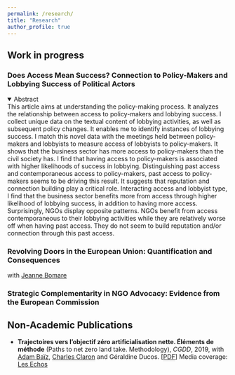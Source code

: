 ```yaml
---
permalink: /research/
title: "Research"
author_profile: true
---
```


## Work in progress

### Does Access Mean Success? Connection to Policy-Makers and Lobbying Success of Political Actors

<details open>
  <summary>Abstract</summary>
This article aims at understanding the policy-making process. It analyzes the relationship between access to policy-makers and lobbying success. I collect unique data on the textual content of lobbying activities, as well as subsequent policy changes. It enables me to identify instances of lobbying success. I match this novel data with the meetings held between policy-makers and lobbyists to measure access of lobbyists to policy-makers. It shows that the business sector has more access to policy-makers than the civil society has. I find that having access to policy-makers is associated with higher likelihoods of success in lobbying. Distinguishing past access and contemporaneous access to policy-makers, past access to policy-makers seems to be driving this result. It suggests that reputation and connection building play a critical role. Interacting access and lobbyist type, I find that the business sector benefits more from access through higher likelihood of lobbying success, in addition to having more access. Surprisingly, NGOs display opposite patterns. NGOs benefit from access contemporaneous to their lobbying activities while they are relatively worse off when having past access. They do not seem to build reputation and/or connection through this past access.
</details>

### Revolving Doors in the European Union: Quantification and Consequences
with [Jeanne Bomare](https://sites.google.com/view/jeanne-bomare/about)

### Strategic Complementarity in NGO Advocacy: Evidence from the European Commission

## Non-Academic Publications

* **Trajectoires vers l’objectif zéro artificialisation nette. Éléments de méthode** (Paths to net zero land take. Methodology), _CGDD_, 2019, with [Adam Baïz](https://cepr.org/about/people/adam-baiz), [Charles Claron](https://www.researchgate.net/profile/Charles-Claron-2) and Géraldine Ducos. \[[PDF](https://drive.google.com/file/d/14M3AHTfMYCSh7YZ_6N1MzLCJ58aeVsdG/view?usp=sharing)\]
  Media coverage: [Les Echos](https://www.lesechos.fr/industrie-services/energie-environnement/biodiversite-comment-la-france-pourrait-cesser-dartificialiser-ses-terres-en-2050-1159049)
